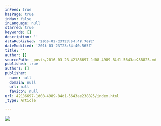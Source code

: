 ```yaml
---
inFeed: true
hasPage: true
inNav: false
inLanguage: null
starred: true
keywords: []
description: ''
datePublished: '2016-03-23T23:54:48.768Z'
dateModified: '2016-03-23T23:54:40.565Z'
title: ''
author: []
sourcePath: _posts/2016-03-23-42186697-1d08-4989-84d1-5643ae238825.md
published: true
authors: []
publisher:
  name: null
  domain: null
  url: null
  favicon: null
url: 42186697-1d08-4989-84d1-5643ae238825/index.html
_type: Article

---
```

![](https://s3-us-west-2.amazonaws.com/the-grid-img/p/0efef4002e236276fb8ecd7d373c28e067e54889.png)